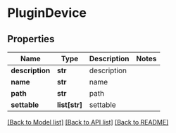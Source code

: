 # PluginDevice

## Properties
Name | Type | Description | Notes
------------ | ------------- | ------------- | -------------
**description** | **str** | description | 
**name** | **str** | name | 
**path** | **str** | path | 
**settable** | **list[str]** | settable | 

[[Back to Model list]](../README.md#documentation-for-models) [[Back to API list]](../README.md#documentation-for-api-endpoints) [[Back to README]](../README.md)

